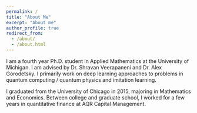 ```yaml
---
permalink: /
title: "About Me"
excerpt: "About me"
author_profile: true
redirect_from: 
  - /about/
  - /about.html
---
```


I am a fourth year Ph.D. student in Applied Mathematics at the University of Michigan. I am advised by Dr. Shravan 
Veerapaneni and Dr. Alex Gorodetsky. I primarily work on deep learning approaches to problems in quantum computing /
quantum physics and imitation learning.

I graduated from the University of Chicago in 2015, majoring in Mathematics and Economics. Between college and graduate
school, I worked for a few years in quantitative finance at AQR Capital Management.